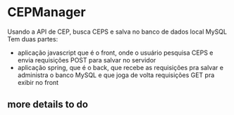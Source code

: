 # CEPManager
Usando a API de CEP, busca CEPS e salva no banco de dados local MySQL
Tem duas partes:  
- aplicação javascript que é o front, onde o usuário pesquisa CEPS e envia requisições POST para salvar no servidor  
- aplicação spring, que é o back, que recebe as requisições pra salvar e administra o banco MySQL e que joga de volta requisições GET pra exibir no front  

## more details to do  
